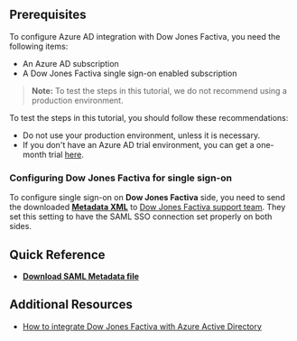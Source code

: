 ## Prerequisites

To configure Azure AD integration with Dow Jones Factiva, you need the following items:

- An Azure AD subscription
- A Dow Jones Factiva single sign-on enabled subscription

> **Note:**
> To test the steps in this tutorial, we do not recommend using a production environment.

To test the steps in this tutorial, you should follow these recommendations:

- Do not use your production environment, unless it is necessary.
- If you don't have an Azure AD trial environment, you can get a one-month trial [here](https://azure.microsoft.com/pricing/free-trial/).

### Configuring Dow Jones Factiva for single sign-on

To configure single sign-on on **Dow Jones Factiva** side, you need to send the downloaded **[Metadata XML](%metadata:metadataDownloadUrl%)** to [Dow Jones Factiva support team](https://www.dowjones.com/contact/). They set this setting to have the SAML SSO connection set properly on both sides.


## Quick Reference

* **[Download SAML Metadata file](%metadata:metadataDownloadUrl%)**



## Additional Resources

* [How to integrate Dow Jones Factiva with Azure Active Directory](https://docs.microsoft.com/azure/active-directory/active-directory-saas-dowjones-factiva-tutorial)
